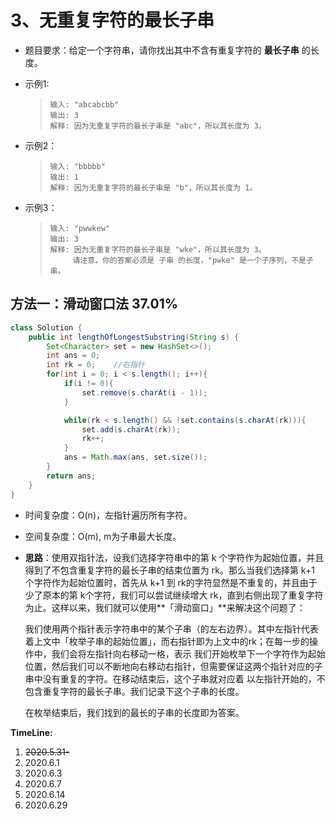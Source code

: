 # 3、无重复字符的最长子串

- 题目要求：给定一个字符串，请你找出其中不含有重复字符的 **最长子串** 的长度。

- 示例1:

  > ```
  > 输入: "abcabcbb"
  > 输出: 3 
  > 解释: 因为无重复字符的最长子串是 "abc"，所以其长度为 3。
  > ```

- 示例2：

  >```
  >输入: "bbbbb"
  >输出: 1
  >解释: 因为无重复字符的最长子串是 "b"，所以其长度为 1。
  >```

- 示例3：

  >```
  >输入: "pwwkew"
  >输出: 3
  >解释: 因为无重复字符的最长子串是 "wke"，所以其长度为 3。
  >     请注意，你的答案必须是 子串 的长度，"pwke" 是一个子序列，不是子串。
  >```

## 方法一：滑动窗口法   37.01%

```java
class Solution {
    public int lengthOfLongestSubstring(String s) {
        Set<Character> set = new HashSet<>();
        int ans = 0;
        int rk = 0;    //右指针
        for(int i = 0; i < s.length(); i++){
            if(i != 0){
                set.remove(s.charAt(i - 1));
            }

            while(rk < s.length() && !set.contains(s.charAt(rk))){
                set.add(s.charAt(rk));
                rk++;
            }
            ans = Math.max(ans, set.size());
        }
        return ans;
    }
}
```

- 时间复杂度：O(n)，左指针遍历所有字符。

- 空间复杂度：O(m), m为子串最大长度。

- **思路**：使用双指针法，设我们选择字符串中的第 k 个字符作为起始位置，并且得到了不包含重复字符的最长子串的结束位置为 rk。那么当我们选择第 k+1 个字符作为起始位置时，首先从 k+1 到 rk的字符显然是不重复的，并且由于少了原本的第 k个字符，我们可以尝试继续增大 rk，直到右侧出现了重复字符为止。这样以来，我们就可以使用**「滑动窗口」**来解决这个问题了：

  我们使用两个指针表示字符串中的某个子串（的左右边界）。其中左指针代表着上文中「枚举子串的起始位置」，而右指针即为上文中的rk；在每一步的操作中，我们会将左指针向右移动一格，表示 我们开始枚举下一个字符作为起始位置，然后我们可以不断地向右移动右指针，但需要保证这两个指针对应的子串中没有重复的字符。在移动结束后，这个子串就对应着 以左指针开始的，不包含重复字符的最长子串。我们记录下这个子串的长度。

  在枚举结束后，我们找到的最长的子串的长度即为答案。

**TimeLine:**

1. ~~2020.5.31-~~
2. 2020.6.1
3. 2020.6.3
4. 2020.6.7
5. 2020.6.14
6. 2020.6.29